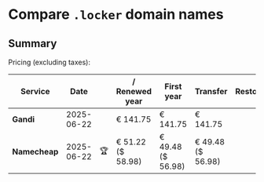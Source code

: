 # Compare `.locker` domain names

## Summary

Pricing (excluding taxes):

| Service | Date |  | / Renewed year | First year | Transfer | Restoration |
|--|--|--|--|--|--|--|
| **Gandi** | 2025-06-22 |  | € 141.75 | € 141.75 | € 141.75 |  |
| **Namecheap** | 2025-06-22 | 🏆 | € 51.22<br>($ 58.98) | € 49.48<br>($ 56.98) | € 49.48<br>($ 56.98) |  |
